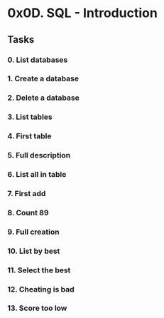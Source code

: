 # 0x0D. SQL - Introduction

## Tasks

### 0. List databases

### 1. Create a database

### 2. Delete a database

### 3. List tables

### 4. First table

### 5. Full description

### 6. List all in table

### 7. First add

### 8. Count 89

### 9. Full creation

### 10. List by best

### 11. Select the best

### 12. Cheating is bad

### 13. Score too low
